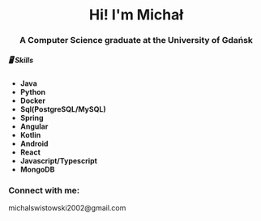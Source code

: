 <h1 align="center">Hi! I'm Michał</h1>
<h3 align="center">A Computer Science graduate at the University of Gdańsk</h3>


##### 🖥️ Skills 
- **Java**
- **Python**
- **Docker**
- **Sql(PostgreSQL/MySQL)**
- **Spring**
- **Angular**
- **Kotlin**
- **Android**
- **React**
- **Javascript/Typescript**
- **MongoDB**

<h3 align="left">Connect with me:</h3>
<p align="left">michalswistowski2002@gmail.com
</p>

